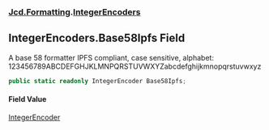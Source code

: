 ### [Jcd.Formatting](Jcd.Formatting.md 'Jcd.Formatting').[IntegerEncoders](Jcd.Formatting.IntegerEncoders.md 'Jcd.Formatting.IntegerEncoders')

## IntegerEncoders.Base58Ipfs Field

A base 58 formatter IPFS compliant, case sensitive, alphabet:
123456789ABCDEFGHJKLMNPQRSTUVWXYZabcdefghijkmnopqrstuvwxyz

```csharp
public static readonly IntegerEncoder Base58Ipfs;
```

#### Field Value
[IntegerEncoder](Jcd.Formatting.IntegerEncoder.md 'Jcd.Formatting.IntegerEncoder')